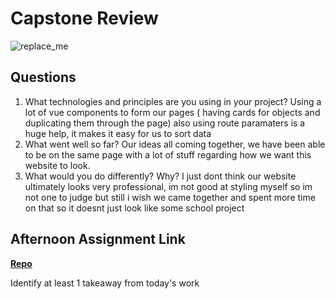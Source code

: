 # Capstone Review

![replace_me](https://codeworks.blob.core.windows.net/public/assets/img/illustrations/placeholder.svg)

## Questions

1. What technologies and principles are you using in your project?
Using a lot of vue components to form our pages ( having cards for objects and duplicating them through the page) also using route paramaters is a huge help, it makes it easy for us to sort data
2. What went well so far?
Our ideas all coming together, we have been able to be on the same page with a lot of stuff regarding how we want this website to look. 
3. What would you do differently? Why?
I just dont think our website ultimately looks very professional, im not good at styling myself so im not one to judge but still i wish we came together and spent more time on that so it doesnt just look like some school project
## Afternoon Assignment Link

**[Repo](https://github.com/devinwithoft/<ASSIGNMENT_REPO>)**

Identify at least 1 takeaway from today's work
